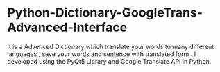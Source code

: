 # Python-Dictionary-GoogleTrans-Advanced-Interface
It is a Advenced Dictionary which translate your words to many different languages , save your words and sentence with translated form . I developed using the PyQt5 Library and Google Translate API  in Python.
